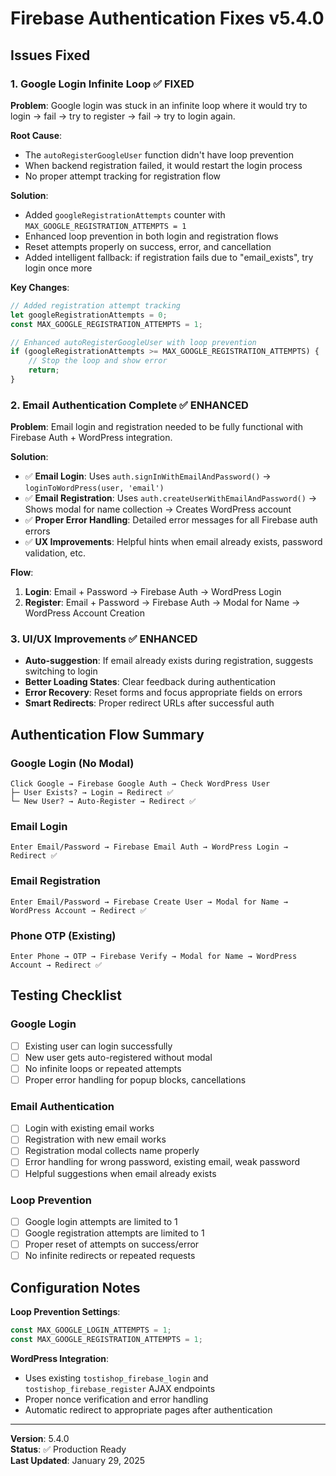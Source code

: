 # Firebase Authentication Fixes v5.4.0

## Issues Fixed

### 1. **Google Login Infinite Loop** ✅ FIXED
**Problem**: Google login was stuck in an infinite loop where it would try to login → fail → try to register → fail → try to login again.

**Root Cause**: 
- The `autoRegisterGoogleUser` function didn't have loop prevention
- When backend registration failed, it would restart the login process
- No proper attempt tracking for registration flow

**Solution**:
- Added `googleRegistrationAttempts` counter with `MAX_GOOGLE_REGISTRATION_ATTEMPTS = 1`
- Enhanced loop prevention in both login and registration flows  
- Reset attempts properly on success, error, and cancellation
- Added intelligent fallback: if registration fails due to "email_exists", try login once more

**Key Changes**:
```javascript
// Added registration attempt tracking
let googleRegistrationAttempts = 0;
const MAX_GOOGLE_REGISTRATION_ATTEMPTS = 1;

// Enhanced autoRegisterGoogleUser with loop prevention
if (googleRegistrationAttempts >= MAX_GOOGLE_REGISTRATION_ATTEMPTS) {
    // Stop the loop and show error
    return;
}
```

### 2. **Email Authentication Complete** ✅ ENHANCED
**Problem**: Email login and registration needed to be fully functional with Firebase Auth + WordPress integration.

**Solution**:
- ✅ **Email Login**: Uses `auth.signInWithEmailAndPassword()` → `loginToWordPress(user, 'email')`
- ✅ **Email Registration**: Uses `auth.createUserWithEmailAndPassword()` → Shows modal for name collection → Creates WordPress account
- ✅ **Proper Error Handling**: Detailed error messages for all Firebase auth errors
- ✅ **UX Improvements**: Helpful hints when email already exists, password validation, etc.

**Flow**:
1. **Login**: Email + Password → Firebase Auth → WordPress Login
2. **Register**: Email + Password → Firebase Auth → Modal for Name → WordPress Account Creation

### 3. **UI/UX Improvements** ✅ ENHANCED
- **Auto-suggestion**: If email already exists during registration, suggests switching to login
- **Better Loading States**: Clear feedback during authentication
- **Error Recovery**: Reset forms and focus appropriate fields on errors
- **Smart Redirects**: Proper redirect URLs after successful auth

## Authentication Flow Summary

### Google Login (No Modal)
```
Click Google → Firebase Google Auth → Check WordPress User
├─ User Exists? → Login → Redirect ✅
└─ New User? → Auto-Register → Redirect ✅
```

### Email Login
```
Enter Email/Password → Firebase Email Auth → WordPress Login → Redirect ✅
```

### Email Registration
```
Enter Email/Password → Firebase Create User → Modal for Name → WordPress Account → Redirect ✅
```

### Phone OTP (Existing)
```
Enter Phone → OTP → Firebase Verify → Modal for Name → WordPress Account → Redirect ✅
```

## Testing Checklist

### Google Login
- [ ] Existing user can login successfully
- [ ] New user gets auto-registered without modal
- [ ] No infinite loops or repeated attempts
- [ ] Proper error handling for popup blocks, cancellations

### Email Authentication  
- [ ] Login with existing email works
- [ ] Registration with new email works
- [ ] Registration modal collects name properly
- [ ] Error handling for wrong password, existing email, weak password
- [ ] Helpful suggestions when email already exists

### Loop Prevention
- [ ] Google login attempts are limited to 1
- [ ] Google registration attempts are limited to 1
- [ ] Proper reset of attempts on success/error
- [ ] No infinite redirects or repeated requests

## Configuration Notes

**Loop Prevention Settings**:
```javascript
const MAX_GOOGLE_LOGIN_ATTEMPTS = 1;
const MAX_GOOGLE_REGISTRATION_ATTEMPTS = 1;
```

**WordPress Integration**:
- Uses existing `tostishop_firebase_login` and `tostishop_firebase_register` AJAX endpoints
- Proper nonce verification and error handling
- Automatic redirect to appropriate pages after authentication

---

**Version**: 5.4.0  
**Status**: ✅ Production Ready  
**Last Updated**: January 29, 2025
